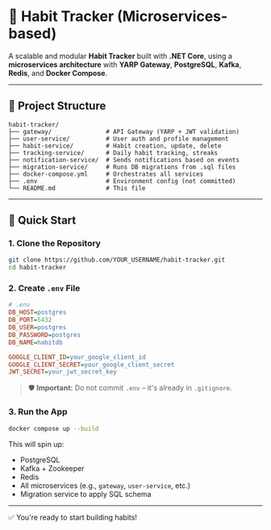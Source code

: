 # 🧠 Habit Tracker (Microservices-based)

A scalable and modular **Habit Tracker** built with **.NET Core**, using a **microservices architecture** with **YARP Gateway**, **PostgreSQL**, **Kafka**, **Redis**, and **Docker Compose**.

---

## 📁 Project Structure

```plaintext
habit-tracker/
├── gateway/               # API Gateway (YARP + JWT validation)
├── user-service/          # User auth and profile management
├── habit-service/         # Habit creation, update, delete
├── tracking-service/      # Daily habit tracking, streaks
├── notification-service/  # Sends notifications based on events
├── migration-service/     # Runs DB migrations from .sql files
├── docker-compose.yml     # Orchestrates all services
├── .env                   # Environment config (not committed)
└── README.md              # This file
```

---

## 🚀 Quick Start

### 1. Clone the Repository

```bash
git clone https://github.com/YOUR_USERNAME/habit-tracker.git
cd habit-tracker
```

### 2. Create `.env` File

```ini
# .env
DB_HOST=postgres
DB_PORT=5432
DB_USER=postgres
DB_PASSWORD=postgres
DB_NAME=habitdb

GOOGLE_CLIENT_ID=your_google_client_id
GOOGLE_CLIENT_SECRET=your_google_client_secret
JWT_SECRET=your_jwt_secret_key
```

> 🛡️ **Important:** Do not commit `.env` – it's already in `.gitignore`.

### 3. Run the App

```bash
docker compose up --build
```

This will spin up:

- PostgreSQL  
- Kafka + Zookeeper  
- Redis  
- All microservices (e.g., `gateway`, `user-service`, etc.)  
- Migration service to apply SQL schema

---

✅ You're ready to start building habits!
